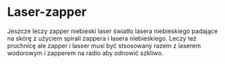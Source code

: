 # Laser-zapper
Jeszcze leczy zapper niebieski laser światło lasera niebieskiego padające na skórę z użyciem spirali zappera i lasera niebieskiego. 
Leczy też pruchnicę ale zapper i lasser musi być stsosowany razem z laserem wodorowym i zapperem na radio aby odnowić szkliwo. 
